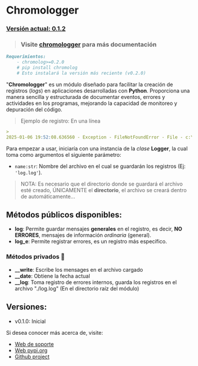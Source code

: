 # Chromologger 
### [Versión actual: 0.1.2](#versiones)

> ### Visite [chromologger](https://tutosrivegamerlq.github.io/chromologger/) para más documentación

```md
Requerimientos:
    - chromolog>=0.2.0
    # pip install chromolog
    # Esto instalará la versión más reciente (v0.2.0)
```

"**Chromologger**" es un módulo diseñado para facilitar la creación de registros (_logs_) en aplicaciones desarrolladas con **Python**. Proporciona una manera sencilla y estructurada de documentar eventos, errores y actividades en los programas, mejorando la capacidad de monitoreo y depuración del código.

> Ejemplo de registro: En una línea
```md
>  
2025-01-06 19:52:08.636560 - Exception - FileNotFoundError - File - c:\Users\srm\Desktop\msqlite\msqlite\__logger.py - ErrorLine: 35 - Messsage: [Errno 2] - No such file or directory: './data/log'
```

Para empezar a usar, iniciaría con una instancia de la _clase_ **Logger**, la cual toma como argumentos el siguiente parámetro:

- `name:str`: Nombre del archivo en el cual se guardarán los registros (Ej: `'log.log'`).
> NOTA: Es necesario que el directorio donde se guardará el archivo esté creado, ÚNICAMENTE el **directorio**, el archivo se creará dentro de automáticamente...

## Métodos públicos disponibles:

- **log**: Permite guardar mensajes **generales** en el registro, es decir, **NO ERRORES**, mensajes de información _ordinaria_ (general).
- **log_e**: Permite registrar errores, es un registro más específico.

### Métodos privados 🔏

- **__write**: Escribe los mensages en el archivo cargado
- **__date**: Obtiene la fecha actual
- **__log**: Toma registro de errores internos, guarda los registros en el archivo "./log.log" (En el directorio raíz del módulo)

## Versiones:
 - v0.1.0: Inicial

Si desea conocer más acerca de, visite:
- [Web de soporte](https://tutosrivegamerlq.github.io/chromologger/)
- [Web pypi.org](https://pypi.org/project/chromologger/)
- [Github project](https://github.com/tutosrivegamerLQ/chromologger/)